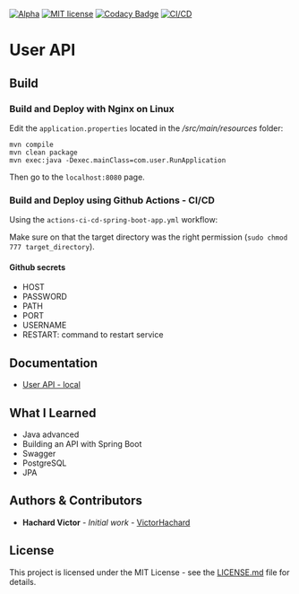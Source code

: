 [![Alpha](https://raster.shields.io/badge/maturity-Alpha-red.png)]()
[![MIT license](https://img.shields.io/badge/license-MIT-green)](https://mit-license.org/)
[![Codacy Badge](https://app.codacy.com/project/badge/Grade/c3b473253d5f47f1b8eecd1b9f5f200c)](https://www.codacy.com/gh/VictorHachard/user-api/dashboard?utm_source=github.com&amp;utm_medium=referral&amp;utm_content=VictorHachard/user-api&amp;utm_campaign=Badge_Grade)
[![CI/CD](https://github.com/VictorHachard/user-api/actions/workflows/actions-ci-cd-spring-boot-app.yml/badge.svg)](https://github.com/VictorHachard/user-api/actions/workflows/actions-ci-cd-spring-boot-app.yml)

# User API

## Build

### Build and Deploy with Nginx on Linux

Edit the `application.properties` located in the */src/main/resources* folder:

```
mvn compile
mvn clean package
mvn exec:java -Dexec.mainClass=com.user.RunApplication
```

Then go to the `localhost:8080` page.

### Build and Deploy using Github Actions - CI/CD

Using the `actions-ci-cd-spring-boot-app.yml` workflow:

Make sure on that the target directory was the right permission (`sudo chmod 777 target_directory`).

#### Github secrets

-   HOST
-   PASSWORD
-   PATH
-   PORT
-   USERNAME
-   RESTART: command to restart service

## Documentation

-   [User API - local](http://localhost:8080/swagger-ui/index.htm)

## What I Learned

-   Java advanced
-   Building an API with Spring Boot
-   Swagger
-   PostgreSQL
-   JPA

## Authors & Contributors

-   **Hachard Victor** - *Initial work* - [VictorHachard](https://github.com/VictorHachard)

## License

This project is licensed under the MIT License - see the [LICENSE.md](../master/LICENSE) file for details.
